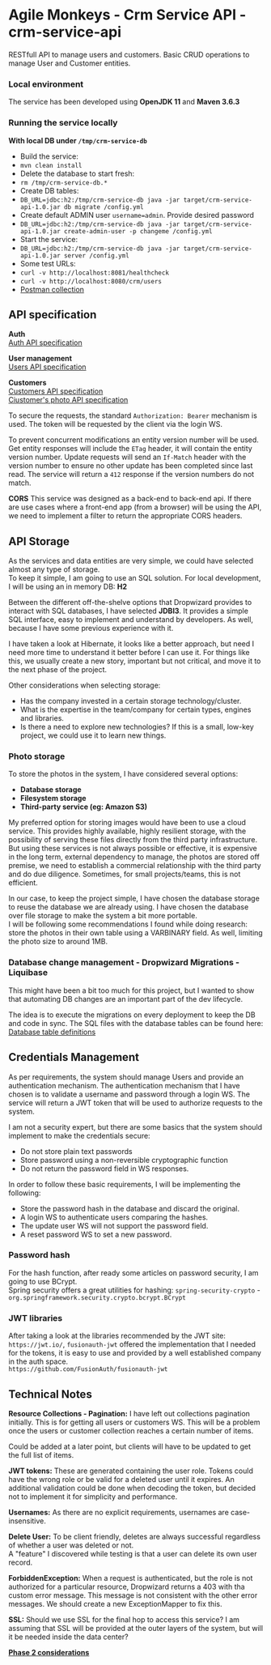 # Agile Monkeys - Crm Service API - crm-service-api
RESTfull API to manage users and customers. Basic CRUD operations to manage User and Customer entities.

### Local environment
The service has been developed using **OpenJDK 11** and **Maven 3.6.3**

### Running the service locally
**With local DB under `/tmp/crm-service-db`**
* Build the service:
* `mvn clean install`
* Delete the database to start fresh:
* `rm /tmp/crm-service-db.*`
* Create DB tables:
* `DB_URL=jdbc:h2:/tmp/crm-service-db java -jar target/crm-service-api-1.0.jar db migrate /config.yml`
* Create default ADMIN user `username=admin`. Provide desired password
* `DB_URL=jdbc:h2:/tmp/crm-service-db java -jar target/crm-service-api-1.0.jar create-admin-user -p changeme /config.yml`
* Start the service:
* `DB_URL=jdbc:h2:/tmp/crm-service-db java -jar target/crm-service-api-1.0.jar server /config.yml`
* Some test URLs:
* `curl -v http://localhost:8081/healthcheck`
* `curl -v http://localhost:8080/crm/users`
* [Postman collection](docs/crm-service-api.postman.json)

## API specification
**Auth**  
[Auth API specification](docs/api-spec/crm-service-auth-api.raml)

**User management**  
[Users API specification](docs/api-spec/crm-service-users-api.raml)

**Customers**  
[Customers API specification](docs/api-spec/crm-service-customers-api.raml)  
[Ciustomer's photo API specification](docs/api-spec/crm-service-customers-photo-api.raml)

To secure the requests, the standard `Authorization: Bearer` mechanism is used. The token will be requested by the client via the login WS.

To prevent concurrent modifications an entity version number will be used. Get entity responses will include the `ETag` header, it will contain the entity version number.
Update requests will send an `If-Match` header with the version number to ensure no other update has been completed since last read.
The service will return a `412` response if the version numbers do not match.

**CORS**
This service was designed as a back-end to back-end api. If there are use cases where a front-end app (from a browser) will be using the API, we need to implement a filter to return the appropriate CORS headers.

## API Storage
As the services and data entities are very simple, we could have selected almost any type of storage.  
To keep it simple, I am going to use an SQL solution. For local development, I will be using an in memory DB: **H2**

Between the different off-the-shelve options that Dropwizard provides to interact with SQL databases, I have selected **JDBI3**.
It provides a simple SQL interface, easy to implement and understand by developers. As well, because I have some previous experience with it.

I have taken a look at Hibernate, it looks like a better approach, but need I need more time to understand it better before I can use it.
For things like this, we usually create a new story, important but not critical, and move it to the next phase of the project.

Other considerations when selecting storage:
* Has the company invested in a certain storage technology/cluster.
* What is the expertise in the team/company for certain types, engines and libraries.
* Is there a need to explore new technologies? If this is a small, low-key project, we could use it to learn new things.

### Photo storage
To store the photos in the system, I have considered several options:
* **Database storage**
* **Filesystem storage**
* **Third-party service (eg: Amazon S3)**

My preferred option for storing images would have been to use a cloud service. This provides highly available, highly resilient storage, with the possibility of serving these files directly from the third party infrastructure.  
But using these services is not always possible or effective, it is expensive in the long term, external dependency to manage, the photos are stored off premise, we need to establish a commercial relationship with the third party and do due diligence.
Sometimes, for small projects/teams, this is not efficient.

In our case, to keep the project simple, I have chosen the database storage to reuse the database we are already using. I have chosen the database over file storage to make the system a bit more portable.  
I will be following some recommendations I found while doing research: store the photos in their own table using a VARBINARY field. As well, limiting the photo size to around 1MB.

### Database change management - Dropwizard Migrations - Liquibase
This might have been a bit too much for this project, but I wanted to show that automating DB changes are an important part of the dev lifecycle.

The idea is to execute the migrations on every deployment to keep the DB and code in sync.
The SQL files with the database tables can be found here: [Database table definitions](src/main/resources/migrations)

## Credentials Management
As per requirements, the system should manage Users and provide an authentication mechanism.
The authentication mechanism that I have chosen is to validate a username and password through a login WS.
The service will return a JWT token that will be used to authorize requests to the system.

I am not a security expert, but there are some basics that the system should implement to make the credentials secure:
* Do not store plain text passwords
* Store password using a non-reversible cryptographic function
* Do not return the password field in WS responses.

In order to follow these basic requirements, I will be implementing the following:
* Store the password hash in the database and discard the original.
* A login WS to authenticate users comparing the hashes.
* The update user WS will not support the password field.
* A reset password WS to set a new password.

### Password hash
For the hash function, after ready some articles on password security, I am going to use BCrypt.  
Spring security offers a great utilities for hashing:
`spring-security-crypto` - `org.springframework.security.crypto.bcrypt.BCrypt`

### JWT libraries
After taking a look at the libraries recommended by the JWT site: `https://jwt.io/`, `fusionauth-jwt` offered the implementation that I needed for the tokens, it is easy to use and provided by a well established company in the auth space.  
`https://github.com/FusionAuth/fusionauth-jwt`

## Technical Notes
**Resource Collections - Pagination:**
I have left out collections pagination initially. This is for getting all users or customers WS.
This will be a problem once the users or customer collection reaches a certain number of items.

Could be added at a later point, but clients will have to be updated to get the full list of items.

**JWT tokens:**
These are generated containing the user role. Tokens could have the wrong role or be valid for a deleted user until it expires.
An additional validation could be done when decoding the token, but decided not to implement it for simplicity and performance.

**Usernames:**
As there are no explicit requirements, usernames are case-insensitive.

**Delete User:**
To be client friendly, deletes are always successful regardless of whether a user was deleted or not.  
A "feature" I discovered while testing is that a user can delete its own user record.

**ForbiddenException:**
When a request is authenticated, but the role is not authorized for a particular resource, Dropwizard returns a 403 with tha custom error message.
This message is not consistent with the other error messages. We should create a new ExceptionMapper to fix this.

**SSL:**
Should we use SSL for the final hop to access this service?
I am assuming that SSL will be provided at the outer layers of the system, but will it be needed inside the data center?

**[Phase 2 considerations](docs/phase2.md)**